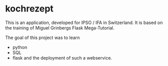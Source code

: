 # kochrezept
 
This is an application, developed for IPSO / IFA in Switzerland. It is based on the training of Miguel Grinbergs Flask Mega-Tutorial.

The goal of this project was to learn
- python
- SQL
- flask
and the deployment of such a webservice.